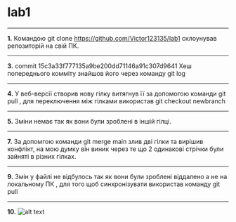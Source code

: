 # lab1
***
**1.** Командою git clone https://github.com/Victor123135/lab1 склоунував репозиторій на свій ПК.
***
**3.** commit 15c3a33f777135a9be200dd71146a91c307d9641 Хеш попереднього комміту знайшов його через команду git log
***
**4.** У веб-версії створив нову гілку витягнув її за допомогою команди git pull , для переключення між гілками використав git checkout newbranch
***
**5.** Зміни немає так як вони були зроблені в іншій гілці.
***
**7.** За допомгою команди git merge main злив дві гілки та вирішив конфлікт, на мою думку він виник через те що 2 одинакові стрічки були зайняті в різних гілках.
***
**9.** Змін у файлі не відбулось так як вони були зроблені віддалено а не на локальному ПК , для того щоб синхронізувати використав команду git pull
***
**10.** ![alt text](https://expertphotography.com/wp-content/uploads/2011/06/how-to-take-good-pictures-image2.jpg)